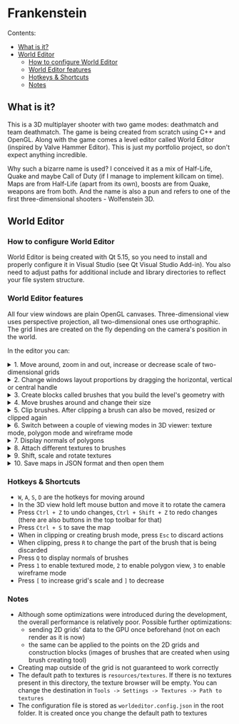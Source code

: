 # Frankenstein

Contents:
* [What is it?](#what-is-it)
* [World Editor](#world-editor)
  * [How to configure World Editor](#how-to-configure-world-Editor)
  * [World Editor features](#world-editor-features)
  * [Hotkeys & Shortcuts](#hotkeys-shortcuts)
  * [Notes](#notes)

## What is it?

This is a 3D multiplayer shooter with two game modes: deathmatch and team deathmatch. The game is being created from scratch using C++ and OpenGL. Along with the game comes a level editor called World Editor (inspired by Valve Hammer Editor). This is just my portfolio project, so don't expect anything incredible.

Why such a bizarre name is used? I conceived it as a mix of Half-Life, Quake and maybe Call of Duty (if I manage to implement killcam on time). Maps are from Half-Life (apart from its own), boosts are from Quake, weapons are from both. And the name is also a pun and refers to one of the first three-dimensional shooters - Wolfenstein 3D.

## World Editor

### How to configure World Editor

World Editor is being created with Qt 5.15, so you need to install and properly configure it in Visual Studio (see Qt Visual Studio Add-in). You also need to adjust paths for additional include and library directories to reflect your file system structure. 

### World Editor features

All four view windows are plain OpenGL canvases. Three-dimensional view uses perspective projection, all two-dimensional ones use orthographic. The grid lines are created on the fly depending on the camera's position in the world.

In the editor you can:

<details>
  <summary>1. Move around, zoom in and out, increase or decrease scale of two-dimensional grids</summary>
  <img src="https://raw.githubusercontent.com/SkyFlame00/frankenstein/master/WorldEditor/media/grid.gif">

</details>

<details>
  <summary>2. Change windows layout proportions by dragging the horizontal, vertical or central handle</summary>
  <img src="https://raw.githubusercontent.com/SkyFlame00/frankenstein/master/WorldEditor/media/handles_dragging.gif">

</details>

<details>
  <summary>3. Create blocks called brushes that you build the level's geometry with</summary>
  <img src="https://raw.githubusercontent.com/SkyFlame00/frankenstein/master/WorldEditor/media/brush_creating.gif">

</details>

<details>
  <summary>4. Move brushes around and change their size</summary>
  <img src="https://raw.githubusercontent.com/SkyFlame00/frankenstein/master/WorldEditor/media/brush_actions.gif">

</details>

<details>
    <summary>5. Clip brushes. After clipping a brush can also be moved, resized or clipped again</summary>
    <img src="https://raw.githubusercontent.com/SkyFlame00/frankenstein/master/WorldEditor/media/brush_clipping.gif">  
    CGAL was used to make [convex hulls](https://doc.cgal.org/latest/Convex_hull_3/index.html#Chapter_3D_Convex_Hulls) from given sets of vertices.

</details>

<details>
  <summary>6. Switch between a couple of viewing modes in 3D viewer: texture mode, polygon mode and wireframe mode</summary>
  <img src="https://raw.githubusercontent.com/SkyFlame00/frankenstein/master/WorldEditor/media/view_modes.gif">

</details>

<details>
    <summary>7. Display normals of polygons</summary>
    <img src="https://raw.githubusercontent.com/SkyFlame00/frankenstein/master/WorldEditor/media/normals.gif">  
    You can toggle display with `Q` button.

</details>

<details>
    <summary>8. Attach different textures to brushes</summary>
    <img src="https://raw.githubusercontent.com/SkyFlame00/frankenstein/master/WorldEditor/media/textures_changing.gif">  
    You can select multiple textures by holding `Left Ctrl` button while clicking on a polygon. There is a small optimization made to rendering multiple textures: for a particular brush in a single render call the algorithm tries to attach as many textures as your GPU allows (but no more than 32 as OpenGL specifies). If the maximum textures limit is exceeded for a particular brush, it will be rendered with more than one draw call.

</details>

<details>
    <summary>9. Shift, scale and rotate textures</summary>
    <img src="https://raw.githubusercontent.com/SkyFlame00/frankenstein/master/WorldEditor/media/textures_actions.gif">  

</details>

<details>
    <summary>10. Save maps in JSON format and then open them</summary>
    <img src="https://raw.githubusercontent.com/SkyFlame00/frankenstein/master/WorldEditor/media/maps_saving.gif">  

</details>

### Hotkeys & Shortcuts
* `W`, `A`, `S`, `D` are the hotkeys for moving around
* In the 3D view hold left mouse button and move it to rotate the camera
* Press `Ctrl + Z` to undo changes, `Ctrl + Shift + Z` to redo changes (there are also buttons in the top toolbar for that)
* Press `Ctrl + S` to save the map
* When in clipping or creating brush mode, press `Esc` to discard actions
* When clipping, press `R` to change the part of the brush that is being discarded
* Press `Q` to display normals of brushes
* Press `1` to enable textured mode, `2` to enable polygon view, `3` to enable wireframe mode
* Press `[` to increase grid's scale and `]` to decrease

### Notes
* Although some optimizations were introduced during the development, the overall performance is relatively poor. Possible further optimizations:
  * sending 2D grids' data to the GPU once beforehand (not on each render as it is now)
  * the same can be applied to the points on the 2D grids and construction blocks (images of brushes that are created when using brush creating tool)
* Creating map outside of the grid is not guaranteed to work correctly
* The default path to textures is `resources/textures`. If there is no textures present in this directory, the texture browser will be empty. You can change the destination in `Tools -> Settings -> Textures -> Path to textures`
* The configuration file is stored as `worldeditor.config.json` in the root folder. It is created once you change the default path to textures

[grid]: WorldEditor/media/grid.gif
[handles dragging]: WorldEditor/media/handles_dragging.gif
[brushes creating]: WorldEditor/media/brushes_creating.gif
[brush actions]: WorldEditor/media/brush_actions.gif
[brush clipping]: WorldEditor/media/brush_clipping.gif
[viewing modes]: WorldEditor/media/view_modes.gif
[normals]: WorldEditor/media/normals.gif
[textures changing]: WorldEditor/media/textures_changing.gif
[textures actions]: WorldEditor/media/textures_actions.gif
[maps saving]: WorldEditor/media/maps_saving.gif
